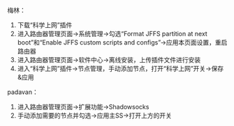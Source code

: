 梅林：

1. 下载“科学上网”插件
2. 进入路由器管理页面->系统管理->勾选“Format JFFS partition at next boot”和“Enable JFFS custom scripts and configs”->应用本页面设置，重启路由器
3. 进入路由器管理页面->软件中心->离线安装，上传插件文件进行安装
4. 进入“科学上网”插件->节点管理，手动添加节点，打开“科学上网”开关->保存&应用

padavan：

1. 进入路由器管理页面->扩展功能->Shadowsocks
2. 手动添加需要的节点并勾选->应用主SS->打开上方的开关